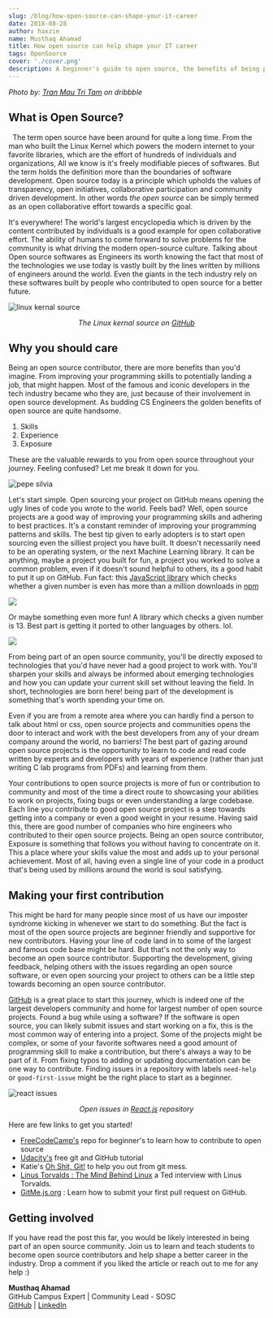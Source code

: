 ```yaml
---
slug: /blog/how-open-source-can-shape-your-it-career
date: 2018-08-28
author: haxzie
name: Musthaq Ahamad
title: How open source can help shape your IT career
tags: OpenSource
cover: './cover.png'
description: A beginner's guide to open source, the benefits of being part of the open source ecosystem, and Learning how to advance your IT career with open source by actively contributing to the community.
---
```

*Photo by: [Tran Mau Tri Tam](https://dribbble.com/shots/4813890-SPACE) on dribbble*

## What is Open Source?
&nbsp; The term open source have been around for quite a long time. From the man who built the Linux Kernel which powers the modern internet to your favorite libraries, which are the effort of hundreds of individuals and organizations, All we know is it's freely modifiable pieces of softwares. But the term holds the definition more than the boundaries of software development. Open source today is a principle which upholds the values of transparency, open initiatives, collaborative participation and community driven development. In other words _the open source_ can be simply termed as an open collaborative effort towards a specific goal.  

It's everywhere! The world's largest encyclopedia which is driven by the content contributed by individuals is a good example for open collaborative effort. The ability of humans to come forward to solve problems for the community is what driving the modern open-source culture. Talking about Open source softwares as Engineers its worth knowing the fact that most of the technologies we use today is vastly built by the lines written by millions of engineers around the world. Even the giants in the tech industry rely on these softwares built by people who contributed to open source for a better future.  

![linux kernal source](https://screenshotscdn.firefoxusercontent.com/images/582d909b-3bbf-4cb6-86e1-733050d13baf.png)
<center><i>The Linux kernal source on <a href="https://github.com/torvalds/linux">GitHub</a></i></center>

## Why you should care
Being an open source contributor, there are more benefits than you'd imagine. From improving your programming skills to potentially landing a job, that might happen. Most of the famous and iconic developers in the tech industry became who they are, just because of their involvement in open source development. As budding CS Engineers the golden benefits of open source are quite handsome.  
1. Skills
2. Experience
3. Exposure

These are the valuable rewards to you from open source throughout your journey. Feeling confused? Let me break it down for you.

![pepe silvia](https://media.giphy.com/media/l0IylOPCNkiqOgMyA/giphy.gif)

Let's start simple. Open sourcing your project on GitHub means opening the ugly lines of code you wrote to the world. Feels bad? Well, open source projects are a good way of improving your programming skills and adhering to best practices. It's a constant reminder of improving your programming patterns and skills. The best tip given to early adopters is to start open sourcing even the silliest project you have built. It doesn't necessarily need to be an operating system, or the next Machine Learning library. It can be anything, maybe a project you built for fun, a project you worked to solve a common problem, even if it doesn't sound helpful to others, its a good habit to put it up on GitHub. Fun fact: this [JavaScript library](https://www.npmjs.com/package/is-even) which checks whether a given number is even has more than a million downloads in [npm](https://npmjs.org) 

![](https://screenshotscdn.firefoxusercontent.com/images/5ea62f4e-ff0f-4453-b692-c75773dbdcd0.png)

Or maybe something even more fun!
A library which checks a given number is 13. Best part is getting it ported to other languages by others. lol.

![](https://screenshotscdn.firefoxusercontent.com/images/6f5a45df-52d1-496f-ac94-d22c65c7e25d.png) 


From being part of an open source community, you'll be directly exposed to technologies that you'd have never had a good project to work with. You'll sharpen your skills and always be informed about emerging technologies and how you can update your current skill set without leaving the field. In short, technologies are born here! being part of the development is something that's worth spending your time on.  

Even if you are from a remote area where you can hardly find a person to talk about html or css, open source projects and communities opens the door to interact and work with the best developers from any of your dream company around the world, no barriers! The best part of gazing around open source projects is the opportunity to learn to code and read code written by experts and developers with years of experience (rather than just writing C lab programs from PDFs) and learning from them.

Your contributions to open source projects is more of fun or contribution to community and most of the time a direct route to showcasing your abilities to work on projects, fixing bugs or even understanding a large codebase. Each line you contribute to good open source project is a step towards getting into a company or even a good weight in your resume. Having said this, there are good number of companies who hire engineers who contributed to their open source projects. Being an open source contributor, Exposure is something that follows you without having to concentrate on it. This a place where your skills value the most and adds up to your personal achievement. Most of all, having even a single line of your code in a product that's being used by millions around the world is soul satisfying.  

## Making your first contribution
This might be hard for many people since most of us have our imposter syndrome kicking in whenever we start to do something. But the fact is most of the open source projects are beginner friendly and supportive for new contributors. Having your line of code land in to some of the largest and famous code base might be hard. But that's not the only way to become an open source contributor. Supporting the development, giving feedback, helping others with the issues regarding an open source software, or even open sourcing your project to others can be a little step towards becoming an open source contributor.  

[GitHub](https://github.com) is a great place to start this journey, which is indeed one of the largest developers community and home for largest number of open source projects. Found a bug while using a software? If the software is open source, you can likely submit issues and start working on a fix, this is the most common way of entering into a project. Some of the projects might be complex, or some of your favorite softwares need a good amount of programming skill to make a contribution, but there's always a way to be part of it. From fixing typos to adding or updating documentation can be one way to contribute. Finding issues in a repository with labels `need-help` or `good-first-issue` might be the right place to start as a beginner.  

![react issues](https://screenshotscdn.firefoxusercontent.com/images/fd0d0a38-02b0-4546-826b-77d6ab3e51e6.png)
<center><i>Open issues in <a href="https://github.com/facebook/react">React.js</a> repository</i></center>


Here are few links to get you started!  
- [FreeCodeCamp's](https://github.com/freeCodeCamp/how-to-contribute-to-open-source) repo for beginner's to learn how to contribute to open source
- [Udacity's](https://in.udacity.com/course/how-to-use-git-and-github--ud775-india) free git and GitHub tutorial
- Katie's [Oh Shit, Git!](https://ohshitgit.com/) to help you out from git mess.
- [Linus Torvalds : The Mind Behind Linux](https://www.ted.com/talks/linus_torvalds_the_mind_behind_linux?language=en) a Ted interview with Linus Torvalds.
- [GitMe.js.org](https://gime.js.org) : Learn how to submit your first pull request on GitHub.

## Getting involved
If you have read the post this far, you would be likely interested in being part of an open source community. Join us to learn and teach students to become open source contributors and help shape a better career in the industry. Drop a comment if you liked the article or reach out to me for any help :)

**Musthaq Ahamad**    
GitHub Campus Expert | Community Lead - SOSC  
[GitHub](https://github.com/haxzie) | [LinkedIn](https://linkedin.com/in/haxzie)
